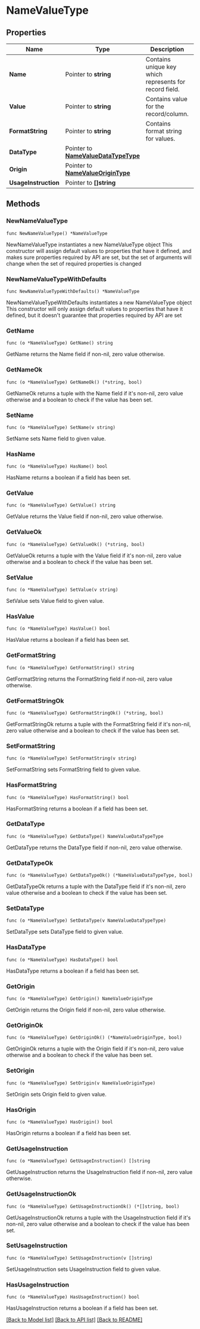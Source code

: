 # NameValueType

## Properties

Name | Type | Description | Notes
------------ | ------------- | ------------- | -------------
**Name** | Pointer to **string** | Contains unique key which represents for record field. | [optional] 
**Value** | Pointer to **string** | Contains value for the record/column. | [optional] 
**FormatString** | Pointer to **string** | Contains format string for values. | [optional] 
**DataType** | Pointer to [**NameValueDataTypeType**](NameValueDataTypeType.md) |  | [optional] 
**Origin** | Pointer to [**NameValueOriginType**](NameValueOriginType.md) |  | [optional] 
**UsageInstruction** | Pointer to **[]string** |  | [optional] 

## Methods

### NewNameValueType

`func NewNameValueType() *NameValueType`

NewNameValueType instantiates a new NameValueType object
This constructor will assign default values to properties that have it defined,
and makes sure properties required by API are set, but the set of arguments
will change when the set of required properties is changed

### NewNameValueTypeWithDefaults

`func NewNameValueTypeWithDefaults() *NameValueType`

NewNameValueTypeWithDefaults instantiates a new NameValueType object
This constructor will only assign default values to properties that have it defined,
but it doesn't guarantee that properties required by API are set

### GetName

`func (o *NameValueType) GetName() string`

GetName returns the Name field if non-nil, zero value otherwise.

### GetNameOk

`func (o *NameValueType) GetNameOk() (*string, bool)`

GetNameOk returns a tuple with the Name field if it's non-nil, zero value otherwise
and a boolean to check if the value has been set.

### SetName

`func (o *NameValueType) SetName(v string)`

SetName sets Name field to given value.

### HasName

`func (o *NameValueType) HasName() bool`

HasName returns a boolean if a field has been set.

### GetValue

`func (o *NameValueType) GetValue() string`

GetValue returns the Value field if non-nil, zero value otherwise.

### GetValueOk

`func (o *NameValueType) GetValueOk() (*string, bool)`

GetValueOk returns a tuple with the Value field if it's non-nil, zero value otherwise
and a boolean to check if the value has been set.

### SetValue

`func (o *NameValueType) SetValue(v string)`

SetValue sets Value field to given value.

### HasValue

`func (o *NameValueType) HasValue() bool`

HasValue returns a boolean if a field has been set.

### GetFormatString

`func (o *NameValueType) GetFormatString() string`

GetFormatString returns the FormatString field if non-nil, zero value otherwise.

### GetFormatStringOk

`func (o *NameValueType) GetFormatStringOk() (*string, bool)`

GetFormatStringOk returns a tuple with the FormatString field if it's non-nil, zero value otherwise
and a boolean to check if the value has been set.

### SetFormatString

`func (o *NameValueType) SetFormatString(v string)`

SetFormatString sets FormatString field to given value.

### HasFormatString

`func (o *NameValueType) HasFormatString() bool`

HasFormatString returns a boolean if a field has been set.

### GetDataType

`func (o *NameValueType) GetDataType() NameValueDataTypeType`

GetDataType returns the DataType field if non-nil, zero value otherwise.

### GetDataTypeOk

`func (o *NameValueType) GetDataTypeOk() (*NameValueDataTypeType, bool)`

GetDataTypeOk returns a tuple with the DataType field if it's non-nil, zero value otherwise
and a boolean to check if the value has been set.

### SetDataType

`func (o *NameValueType) SetDataType(v NameValueDataTypeType)`

SetDataType sets DataType field to given value.

### HasDataType

`func (o *NameValueType) HasDataType() bool`

HasDataType returns a boolean if a field has been set.

### GetOrigin

`func (o *NameValueType) GetOrigin() NameValueOriginType`

GetOrigin returns the Origin field if non-nil, zero value otherwise.

### GetOriginOk

`func (o *NameValueType) GetOriginOk() (*NameValueOriginType, bool)`

GetOriginOk returns a tuple with the Origin field if it's non-nil, zero value otherwise
and a boolean to check if the value has been set.

### SetOrigin

`func (o *NameValueType) SetOrigin(v NameValueOriginType)`

SetOrigin sets Origin field to given value.

### HasOrigin

`func (o *NameValueType) HasOrigin() bool`

HasOrigin returns a boolean if a field has been set.

### GetUsageInstruction

`func (o *NameValueType) GetUsageInstruction() []string`

GetUsageInstruction returns the UsageInstruction field if non-nil, zero value otherwise.

### GetUsageInstructionOk

`func (o *NameValueType) GetUsageInstructionOk() (*[]string, bool)`

GetUsageInstructionOk returns a tuple with the UsageInstruction field if it's non-nil, zero value otherwise
and a boolean to check if the value has been set.

### SetUsageInstruction

`func (o *NameValueType) SetUsageInstruction(v []string)`

SetUsageInstruction sets UsageInstruction field to given value.

### HasUsageInstruction

`func (o *NameValueType) HasUsageInstruction() bool`

HasUsageInstruction returns a boolean if a field has been set.


[[Back to Model list]](../README.md#documentation-for-models) [[Back to API list]](../README.md#documentation-for-api-endpoints) [[Back to README]](../README.md)


